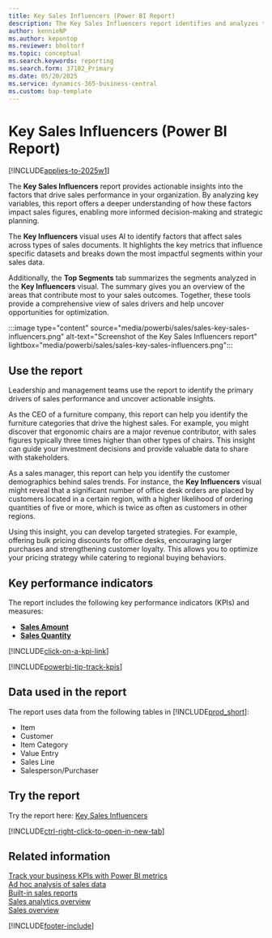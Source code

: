 ```yaml
---
title: Key Sales Influencers (Power BI Report)
description: The Key Sales Influencers report identifies and analyzes the main factors influencing sales performance, highlighting the most impactful variables and trends based on the sales data like items, customers and dimensions.
author: kennieNP
ms.author: kepontop
ms.reviewer: bholtorf
ms.topic: conceptual
ms.search.keywords: reporting
ms.search.form: 37102_Primary
ms.date: 05/20/2025
ms.service: dynamics-365-business-central
ms.custom: bap-template
---
```


# Key Sales Influencers (Power BI Report)

[!INCLUDE[applies-to-2025w1](includes/applies-to-2025w1.md)]

The **Key Sales Influencers** report provides actionable insights into the factors that drive sales performance in your organization. By analyzing key variables, this report offers a deeper understanding of how these factors impact sales figures, enabling more informed decision-making and strategic planning.

The **Key Influencers** visual uses AI to identify factors that affect sales across types of sales documents. It highlights the key metrics that influence specific datasets and breaks down the most impactful segments within your sales data.

Additionally, the **Top Segments** tab summarizes the segments analyzed in the **Key Influencers** visual. The summary gives you an overview of the areas that contribute most to your sales outcomes. Together, these tools provide a comprehensive view of sales drivers and help uncover opportunities for optimization.

:::image type="content" source="media/powerbi/sales/sales-key-sales-influencers.png" alt-text="Screenshot of the Key Sales Influencers report" lightbox="media/powerbi/sales/sales-key-sales-influencers.png":::

## Use the report

Leadership and management teams use the report to identify the primary drivers of sales performance and uncover actionable insights.

As the CEO of a furniture company, this report can help you identify the furniture categories that drive the highest sales. For example, you might discover that ergonomic chairs are a major revenue contributor, with sales figures typically three times higher than other types of chairs. This insight can guide your investment decisions and provide valuable data to share with stakeholders.

As a sales manager, this report can help you identify the customer demographics behind sales trends. For instance, the **Key Influencers** visual might reveal that a significant number of office desk orders are placed by customers located in a certain region, with a higher likelihood of ordering quantities of five or more, which is twice as often as customers in other regions.

Using this insight, you can develop targeted strategies. For example, offering bulk pricing discounts for office desks, encouraging larger purchases and strengthening customer loyalty. This allows you to optimize your pricing strategy while catering to regional buying behaviors.

## Key performance indicators

The report includes the following key performance indicators (KPIs) and measures:

- **[Sales Amount](sales-powerbi-sales-kpis.md#sales-amount)**  
- **[Sales Quantity](sales-powerbi-sales-kpis.md#sales-quantity)**

[!INCLUDE[click-on-a-kpi-link](includes/click-on-a-kpi-link.md)] 

[!INCLUDE[powerbi-tip-track-kpis](includes/powerbi-tip-track-kpis.md)]

## Data used in the report

The report uses data from the following tables in [!INCLUDE[prod_short](includes/prod_short.md)]:

- Item
- Customer
- Item Category
- Value Entry
- Sales Line
- Salesperson/Purchaser

## Try the report

Try the report here: [Key Sales Influencers](https://businesscentral.dynamics.com?page=37102)

[!INCLUDE[ctrl-right-click-to-open-in-new-tab](includes/ctrl-right-click-to-open-in-new-tab.md)]

## Related information

[Track your business KPIs with Power BI metrics](track-kpis-with-power-bi-metrics.md)  
[Ad hoc analysis of sales data](ad-hoc-analysis-sales.md)  
[Built-in sales reports](sales-reports.md)  
[Sales analytics overview](sales-analytics-overview.md)  
[Sales overview](sales-manage-sales.md)  

[!INCLUDE[footer-include](includes/footer-banner.md)]
